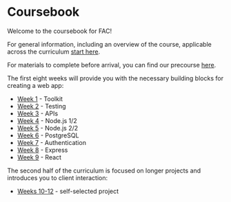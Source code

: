 # Coursebook

Welcome to the coursebook for FAC!

For general information, including an overview of the course, applicable across the curriculum [start here](general/README.md).

For materials to complete before arrival, you can find our precourse [here](precourse/README.md).

The first eight weeks will provide you with the necessary building blocks for creating a web app:
* [Week 1](week-1/README.md) - Toolkit
* [Week 2](week-2/README.md) - Testing
* [Week 3](week-3/README.md) - APIs
* [Week 4](week-4/README.md) - Node.js 1/2
* [Week 5](week-5/README.md) - Node.js 2/2
* [Week 6](week-6/README.md) - PostgreSQL
* [Week 7](week-7/README.md) - Authentication
* [Week 8](week-8/README.md) - Express
* [Week 9](https://github.com/foundersandcoders/react-week) - React

The second half of the curriculum is focused on longer projects and introduces you to client interaction:
+ [Weeks 10-12](./weeks-10-12) - self-selected project
